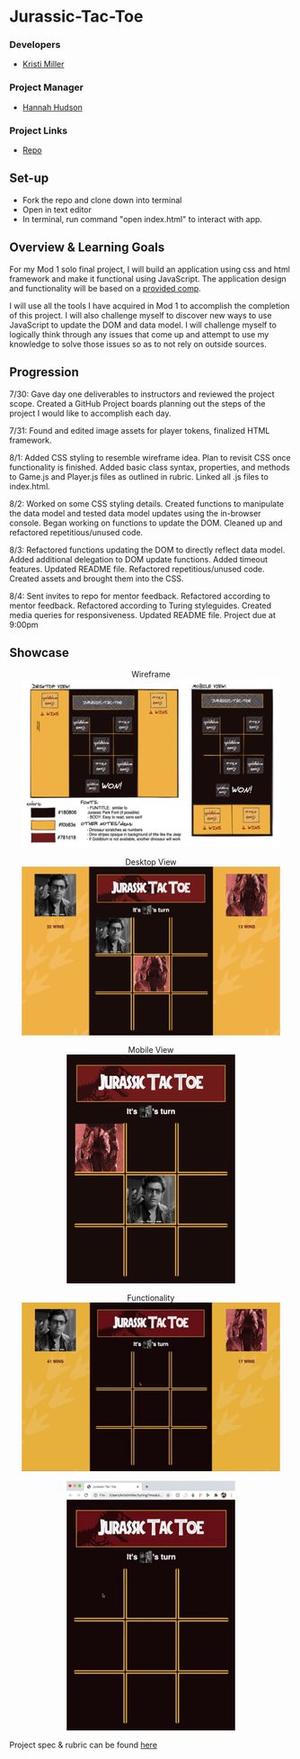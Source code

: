 # Jurassic-Tac-Toe

### Developers
- [Kristi Miller](https://github.com/Kristiannmiller)

### Project Manager
- [Hannah Hudson](https://github.com/hannahhch)

### Project Links
- [Repo](https://github.com/Kristiannmiller/km-tic-tac-toe)


## Set-up
- Fork the repo and clone down into terminal
- Open in text editor
- In terminal, run command "open index.html" to interact with app.

## Overview & Learning Goals
For my Mod 1 solo final project, I will build an application using css and html framework and make it functional using JavaScript. The application design and functionality will be based on a [provided comp](https://frontend.turing.io/projects/module-1/tic-tac-toe-solo.html).

I will use all the tools I have acquired in Mod 1 to accomplish the completion of this project. I will also challenge myself to discover new ways to use JavaScript to update the DOM and data model. I will challenge myself to logically think through any issues that come up and attempt to use my knowledge to solve those issues so as to not rely on outside sources.

## Progression

7/30: Gave day one deliverables to instructors and reviewed the project scope. Created a GitHub Project boards planning out the steps of the project I would like to accomplish each day.

7/31: Found and edited image assets for player tokens, finalized HTML framework.

8/1: Added CSS styling to resemble wireframe idea. Plan to revisit CSS once functionality is finished. Added basic class syntax, properties, and methods to Game.js and Player.js files as outlined in rubric. Linked all .js files to index.html.

8/2: Worked on some CSS styling details. Created functions to manipulate the data model and tested data model updates using the in-browser console. Began working on functions to update the DOM. Cleaned up and refactored repetitious/unused code.

8/3: Refactored functions updating the DOM to directly reflect data model. Added additional delegation to DOM update functions. Added timeout features. Updated README file. Refactored repetitious/unused code. Created assets and brought them into the CSS.

8/4: Sent invites to repo for mentor feedback. Refactored according to mentor feedback. Refactored according to Turing styleguides. Created media queries for responsiveness. Updated README file. Project due at 9:00pm

## Showcase

<p align="center">Wireframe</br>
  <img width="460" height="300" src="assets/Wireframe-JTT.png" alt="Screenshot of project wireframe">
</p>

<p align="center">Desktop View</br>
  <img width="460" height="300" src="assets/DesktopViewScreenshot.png" alt="Screenshot of app in desktop view">
</p>

<p align="center">Mobile View</br>
  <img width="300" src="assets/MobileViewScreenshot.png" alt="Screenshot of app in mobile view">
</p>

<p align="center">Functionality</br>
  <img width="460" height="300" src="assets/DesktopViewTour.gif" alt="Gif of application performing various functional actions">
</p><p align="center"><img width="300" src="assets/MobileViewTour.gif" alt="Additional gif of application performing various functional actions">
</p>

Project spec & rubric can be found [here](https://frontend.turing.io/projects/module-1/tic-tac-toe-solo.html)
